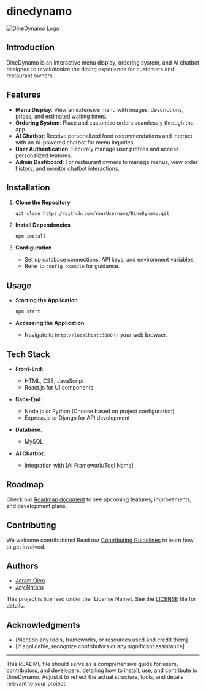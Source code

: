 # dinedynamo

![DineDynamo Logo](https://www.canva.com/design/DAFzc4P5VGg/LUnIHQ1ohFwSfZvJBOTA-Q/edit?utm_content=DAFzc4P5VGg&utm_campaign=designshare&utm_medium=link2&utm_source=sharebutton)

## Introduction

DineDynamo is an interactive menu display, ordering system, and AI chatbot designed to revolutionize the dining experience for customers and restaurant owners.

## Features

- **Menu Display**: View an extensive menu with images, descriptions, prices, and estimated waiting times.
- **Ordering System**: Place and customize orders seamlessly through the app.
- **AI Chatbot**: Receive personalized food recommendations and interact with an AI-powered chatbot for menu inquiries.
- **User Authentication**: Securely manage user profiles and access personalized features.
- **Admin Dashboard**: For restaurant owners to manage menus, view order history, and monitor chatbot interactions.

## Installation

1. **Clone the Repository**
   ```
   git clone https://github.com/YourUsername/DineDynamo.git
   ```

2. **Install Dependencies**
   ```
   npm install
   ```

3. **Configuration**
   - Set up database connections, API keys, and environment variables.
   - Refer to `config.example` for guidance.

## Usage

- **Starting the Application**
  ```
  npm start
  ```

- **Accessing the Application**
  - Navigate to `http://localhost:3000` in your web browser.

## Tech Stack

- **Front-End**:
  - HTML, CSS, JavaScript
  - React.js for UI components

- **Back-End**:
  - Node.js or Python (Choose based on project configuration)
  - Express.js or Django for API development

- **Database**:
  - MySQL
- **AI Chatbot**:
  - Integration with [AI Framework/Tool Name]

## Roadmap

Check our [Roadmap document](link/to/roadmap) to see upcoming features, improvements, and development plans.

## Contributing

We welcome contributions! Read our [Contributing Guidelines](link/to/contributing) to learn how to get involved.

## Authors

- [Joram Oloo]([https://github.com/Joram21])
- [Joy Ng'aru]([https://github.com/JoyNgaru])


This project is licensed under the [License Name]. See the [LICENSE](link/to/license-file) file for details.

## Acknowledgments

- [Mention any tools, frameworks, or resources used and credit them]
- [If applicable, recognize contributors or any significant assistance]

---

This README file should serve as a comprehensive guide for users, contributors, and developers, detailing how to install, use, and contribute to DineDynamo. Adjust it to reflect the actual structure, tools, and details relevant to your project.

